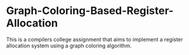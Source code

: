 # Graph-Coloring-Based-Register-Allocation
This is a compilers college assignment that aims to implement a register allocation system using a graph coloring algorithm.
